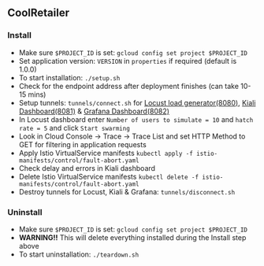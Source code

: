 ## CoolRetailer 
### Install
- Make sure `$PROJECT_ID` is set: `gcloud config set project $PROJECT_ID`
- Set application version: `VERSION` in `properties` if required (default is 1.0.0)
- To start installation: `./setup.sh`
- Check for the endpoint address after deployment finishes (can take 10-15 mins)
- Setup tunnels: `tunnels/connect.sh` for [Locust load generator(8080)](https://ssh.cloud.google.com/devshell/proxy?authuser=0&port=8080), [Kiali Dashboard(8081)](https://ssh.cloud.google.com/devshell/proxy?authuser=0&port=8081) & [Grafana Dashboard(8082)](https://ssh.cloud.google.com/devshell/proxy?authuser=0&port=8082)
- In Locust dashboard enter `Number of users to simulate = 10` and `hatch rate = 5` and click `Start swarming`
- Look in Cloud Console -> Trace -> Trace List and set HTTP Method to GET for filtering in application requests
- Apply Istio VirtualService manifests `kubectl apply -f istio-manifests/control/fault-abort.yaml`
- Check delay and errors in Kiali dashboard
- Delete Istio VirtualService manifests `kubectl delete -f istio-manifests/control/fault-abort.yaml`
- Destroy tunnels for Locust, Kiali & Grafana: `tunnels/disconnect.sh`
### Uninstall
- Make sure `$PROJECT_ID` is set: `gcloud config set project $PROJECT_ID`
- **WARNING!!** This will delete everything installed during the Install step above
- To start uninstallation: `./teardown.sh`